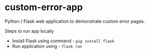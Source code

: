# custom-error-app
Python / Flask web application to demonstrate custom error pages. 

Steps to run app locally

- Install Flask using command - `pip install flask`
- Run application using - `flask run` 

